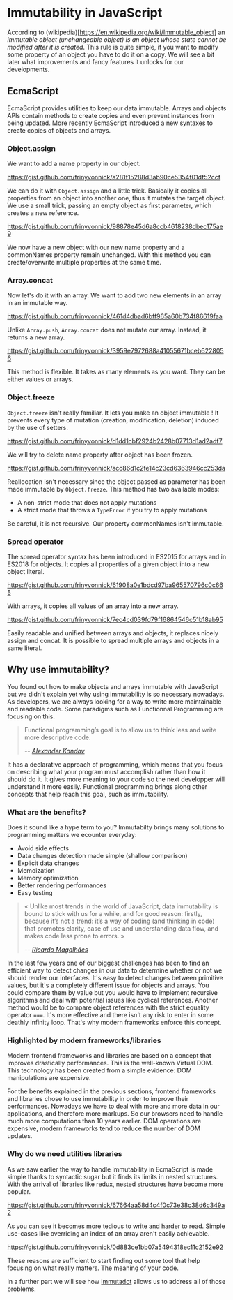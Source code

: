 # Immutability in JavaScript

According to (wikipedia)[https://en.wikipedia.org/wiki/Immutable_object] an *immutable object (unchangeable object) is an object whose state cannot be modified after it is created*. This rule is quite simple, if you want to modify some property of an object you have to do it on a copy. We will see a bit later what improvements and fancy features it unlocks for our developments.

## EcmaScript

EcmaScript provides utilities to keep our data immutable. Arrays and objects APIs contain methods to create copies and even prevent instances from being updated. More recently EcmaScript introduced a new syntaxes to create copies of objects and arrays.

### Object.assign

We want to add a name property in our object.

https://gist.github.com/frinyvonnick/a281f15288d3ab90ce5354f01df52ccf

We can do it with `Object.assign` and a little trick. Basically it copies all properties from an object into another one, thus it mutates the target object. We use a small trick, passing an empty object as first parameter, which creates a new reference.

https://gist.github.com/frinyvonnick/98878e45d6a8ccb4618238dbec175ae9

We now have a new object with our new name property and a commonNames property remain unchanged. With this method you can create/overwrite multiple properties at the same time.

### Array.concat

Now let's do it with an array. We want to add two new elements in an array in an immutable way.

https://gist.github.com/frinyvonnick/461d4dbad6bff965a60b734f86619faa

Unlike `Array.push`, `Array.concat` does not mutate our array. Instead, it returns a new array.

https://gist.github.com/frinyvonnick/3959e7972688a41055671bceb6228056

This method is flexible. It takes as many elements as you want. They can be either values or arrays.

### Object.freeze

`Object.freeze` isn't really familiar. It lets you make an object immutable ! It prevents every type of mutation (creation, modification, deletion) induced by the use of setters.

https://gist.github.com/frinyvonnick/d1dd1cbf2924b2428b07713d1ad2adf7

We will try to delete name property after object has been frozen.

https://gist.github.com/frinyvonnick/acc86d1c2fe14c23cd6363946cc253da

Reallocation isn't necessary since the object passed as parameter has been made immutable by `Object.freeze`. This method has two available modes:

- A non-strict mode that does not apply mutations
- A strict mode that throws a `TypeError` if you try to apply mutations

Be careful, it is not recursive. Our property commonNames isn't immutable.

### Spread operator

The spread operator syntax has been introduced in ES2015 for arrays and in ES2018 for objects. It copies all properties of a given object into a new object literal.

https://gist.github.com/frinyvonnick/61908a0e1bdcd97ba965570796c0c665

With arrays, it copies all values of an array into a new array.

https://gist.github.com/frinyvonnick/7ec4cd039fd79f16864546c51b18ab95

Easily readable and unified between arrays and objects, it replaces nicely assign and concat. It is possible to spread multiple arrays and objects in a same literal.

## Why use immutability?

You found out how to make objects and arrays immutable with JavaScript but we didn't explain yet why using immutability is so necessary nowadays. As developers, we are always looking for a way to write more maintainable and readable code. Some paradigms such as Functionnal Programming are focusing on this.

> Functional programming’s goal is to allow us to think less and write more descriptive code.
>
> -- <cite>[Alexander Kondov](https://hackernoon.com/functional-programming-paradigms-in-modern-javascript-immutability-4e9751ca005c)</cite>

It has a declarative approach of programming, which means that you focus on describing what your program must accomplish rather than how it should do it. It gives more meaning to your code so the next developper will understand it more easily. Functional programming brings along other concepts that help reach this goal, such as immutability.

### What are the benefits?

Does it sound like a hype term to you? Immutabilty brings many solutions to programming matters we ecounter everyday:

- Avoid side effects
- Data changes detection made simple (shallow comparison)
- Explicit data changes
- Memoization
- Memory optimization
- Better rendering performances
- Easy testing

> « Unlike most trends in the world of JavaScript, data immutability is bound to stick with us for a while, and for good reason: firstly, because it’s not a trend: it’s a way of coding (and thinking in code) that promotes clarity, ease of use and understanding data flow, and makes code less prone to errors. »
>
> -- <cite>[Ricardo Magalhães](https://hackernoon.com/data-immutability-with-vanilla-javascript-63834a65a6c9)</cite>

In the last few years one of our biggest challenges has been to find an efficient way to detect changes in our data to determine whether or not we should render our interfaces. It's easy to detect changes between primitive values, but it's a completely different issue for objects and arrays. You could compare them by value but you would have to implement recursive algorithms and deal with potential issues like cyclical references. Another method would be to compare object references with the strict equality operator `===`. It's more effective and there isn't any risk to enter in some deathly infinity loop. That's why modern frameworks enforce this concept.

### Highlighted by modern frameworks/libraries

Modern frontend frameworks and libraries are based on a concept that improves drastically performances. This is the well-known Virtual DOM. This technology has been created from a simple evidence: DOM manipulations are expensive.

For the benefits explained in the previous sections, frontend frameworks and libraries chose to use immutability in order to improve their performances. Nowadays we have to deal with more and more data in our applications, and therefore more markups. So our browsers need to handle much more computations than 10 years earlier. DOM operations are expensive, modern frameworks tend to reduce the number of DOM updates.

### Why do we need utilities libraries

As we saw earlier the way to handle immutability in EcmaScript is made simple thanks to syntactic sugar but it finds its limits in nested structures. With the arrival of libraries like redux, nested structures have become more popular.

https://gist.github.com/frinyvonnick/67664aa58d4c4f0c73e38c38d6c349a2

As you can see it becomes more tedious to write and harder to read. Simple use-cases like overriding an index of an array aren't easily achievable.

https://gist.github.com/frinyvonnick/0d883ce1bb07a5494318ec11c2152e92

These reasons are sufficient to start finding out some tool that help focusing on what really matters. The meaning of your code.

In a further part we will see how [immutadot](https://immutadot.zenika.com) allows us to address all of those problems.
